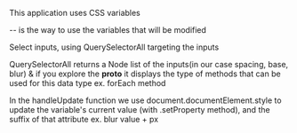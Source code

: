 This application uses CSS variables 

-- is the way to use the variables that will be modified

Select inputs, using QuerySelectorAll targeting the inputs

QuerySelectorAll returns a Node list of the 
inputs(in our case spacing, base, blur) & if you explore the __proto__ it displays the type of methods that can be used for this data type 
    ex. forEach method

In the handleUpdate function we use document.documentElement.style to update the variable's  current value (with .setProperty method), and the suffix of that attribute
            ex. blur value + px